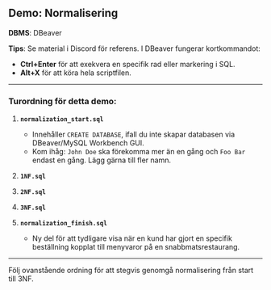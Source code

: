 ## Demo: Normalisering  
**DBMS**: DBeaver

**Tips**: Se material i Discord för referens. I DBeaver fungerar kortkommandot:
- **Ctrl+Enter** för att exekvera en specifik rad eller markering i SQL.
- **Alt+X** för att köra hela scriptfilen.

---

### Turordning för detta demo:
1. **`normalization_start.sql`**  
   - Innehåller `CREATE DATABASE`, ifall du inte skapar databasen via DBeaver/MySQL Workbench GUI.
   - Kom ihåg: `John Doe` ska förekomma mer än en gång och `Foo Bar` endast en gång. Lägg gärna till fler namn.

2. **`1NF.sql`**

3. **`2NF.sql`**

4. **`3NF.sql`**

5. **`normalization_finish.sql`**  
   - Ny del för att tydligare visa när en kund har gjort en specifik beställning kopplat till menyvaror på en snabbmatsrestaurang.

--- 

Följ ovanstående ordning för att stegvis genomgå normalisering från start till 3NF.
